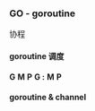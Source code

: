 ### GO - goroutine
协程


#### goroutine 调度
**G** **M** **P**
**G :**
**M**
**P**



#### goroutine & channel


